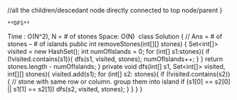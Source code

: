 //all the children/descedant node directly connected to top node/parent
}
```
**DFS**
```
Time : O(N^2), N = # of stones
Space: O(N)
​
class Solution {
// Ans = # of stones – # of islands
public int removeStones(int[][] stones) {
Set<int[]> visited = new HashSet();
int numOfIslands = 0;
for (int[] s1:stones){
if (!visited.contains(s1)){
dfs(s1, visited, stones);
numOfIslands++;
}
}
return stones.length - numOfIslands;
}
private void dfs(int[] s1, Set<int[]> visited, int[][] stones){
visited.add(s1);
for (int[] s2: stones){
if (!visited.contains(s2)){
// stone with same row or column. group them into island
if (s1[0] == s2[0] || s1[1] == s2[1])
dfs(s2, visited, stones);
}
}
}
}
```
